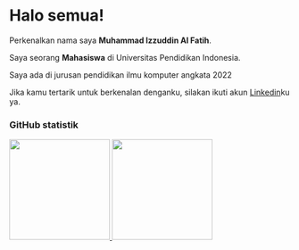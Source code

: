 # Halo semua! 

Perkenalkan nama saya **Muhammad Izzuddin Al Fatih**.<br>

Saya seorang **Mahasiswa** di Universitas Pendidikan Indonesia.<br>

Saya ada di jurusan pendidikan ilmu komputer angkata 2022

Jika kamu tertarik untuk berkenalan denganku, silakan ikuti akun [Linkedin](https://www.linkedin.com/in/muhammadizzuddinalfatih)ku ya.

### GitHub statistik
<p align="left">
<a href="https://github.com/penuliscode">
  <img height="180em" src="https://github-readme-stats-eight-theta.vercel.app/api?username=mialfatih&show_icons=true&theme=algolia&include_all_commits=true&count_private=true"/>
  <img height="180em" src="https://github-readme-stats-eight-theta.vercel.app/api/top-langs/?username=mialfatih&layout=compact&theme=algolia"/>
</a>
</p>
